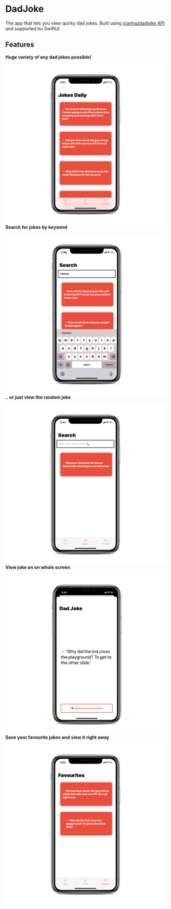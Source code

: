 # DadJoke

The app that lets you view quirky dad jokes. Built using [icanhazdadjoke API](https://icanhazdadjoke.com) and supported bu SwiftUI. 

## Features

**Huge variety of any dad jokes possible!**

<img align="left" width="500" height="500" src="https://github.com/NikBeastDeve/DadJoke/blob/master/DadJoke/Screenshots/feed.png">

**Search for jokes by keyword**

<img align="right" width="500" height="500" src="https://github.com/NikBeastDeve/DadJoke/blob/master/DadJoke/Screenshots/search.png">

**.. or just view the random joke**

<img align="left" width="500" height="500" src="https://github.com/NikBeastDeve/DadJoke/blob/master/DadJoke/Screenshots/search_default.png">

**View joke on on whole screen**

<img align="right" width="500" height="500" src="https://github.com/NikBeastDeve/DadJoke/blob/master/DadJoke/Screenshots/joke_view.png">

**Save your favourite jokes and view it right away**

<img align="left" width="500" height="500" src="https://github.com/NikBeastDeve/DadJoke/blob/master/DadJoke/Screenshots/fav.png">

